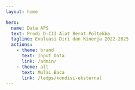 ```yaml
---
layout: home

hero:
  name: Data APS
  text: Prodi D-III Alat Berat Poltekba
  tagline: Evaluasi Diri dan Kinerja 2022-2025
  actions:
    - theme: brand
      text: Input Data
      link: /admin/
    - theme: alt
      text: Mulai Baca
      link: /ledps/kondisi-eksternal
---
```

